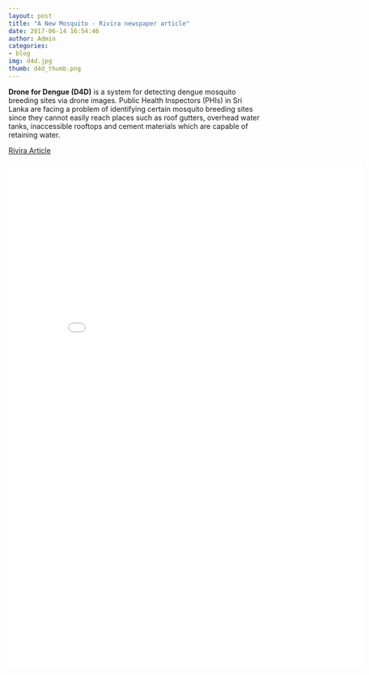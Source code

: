 ```yaml
---
layout: post
title: "A New Mosquito - Rivira newspaper article"
date: 2017-06-14 16:54:46
author: Admin
categories:
- blog
img: d4d.jpg
thumb: d4d_thumb.png
---
```


<b>Drone for Dengue (D4D)</b> is a system for detecting dengue mosquito breeding sites via drone images. Public Health Inspectors (PHIs) in Sri Lanka are facing a problem of identifying certain mosquito breeding sites since they cannot easily reach places such as roof gutters, overhead water tanks,
inaccessible rooftops and cement materials which are capable of retaining water. <!--more--> 

<a href="http://www.rivira.lk/epaper/sunday/2017/05/28/files/assets/common/page-substrates/page0017.jpg">Rivira Article</a>

<embed src="../../assets/img/blog/Rivira.pdf" width="700px" height="1000px" />
